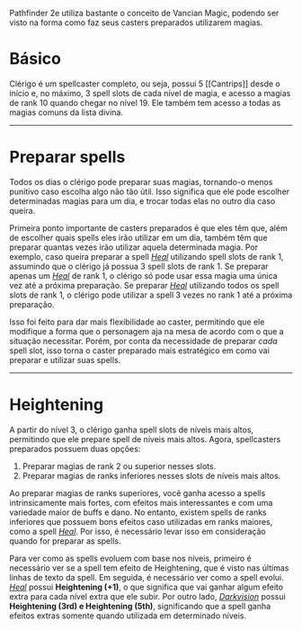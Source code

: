 Pathfinder 2e utiliza bastante o conceito de Vancian Magic, podendo ser visto na forma como faz seus casters preparados utilizarem magias.

# Básico
Clérigo é um spellcaster completo, ou seja, possui 5 [[Cantrips]] desde o início e, no máximo, 3 spell slots de cada nível de magia, e acesso a magias de rank 10 quando chegar no nível 19. Ele também tem acesso a todas as magias comuns da lista divina.

---
# Preparar spells
Todos os dias o clérigo pode preparar suas magias, tornando-o menos punitivo caso escolha algo não tão útil. Isso significa que ele pode escolher determinadas magias para um dia, e trocar todas elas no outro dia caso queira.

Primeira ponto importante de casters preparados é que eles têm que, além de escolher quais spells eles irão utilizar em um dia, também têm que preparar quantas vezes irão utilizar aquela determinada magia. Por exemplo, caso queira preparar a spell _[Heal](https://2e.aonprd.com/Spells.aspx?ID=1554)_ utilizando spell slots de rank 1, assumindo que o clérigo já possua 3 spell slots de rank 1. Se preparar apenas um _[Heal](https://2e.aonprd.com/Spells.aspx?ID=1554)_ de rank 1, o clérigo só pode usar essa magia uma única vez até a próxima preparação. Se preparar  _[Heal](https://2e.aonprd.com/Spells.aspx?ID=1554)_ utilizando todos os spell slots de rank 1, o clérigo pode utilizar a spell 3 vezes no rank 1 até a próxima preparação.

Isso foi feito para dar mais flexibilidade ao caster, permitindo que ele modifique a forma que o personagem aja na mesa de acordo com o que a situação necessitar. Porém, por conta da necessidade de preparar _cada_ spell slot, isso torna o caster preparado mais estratégico em como vai preparar e utilizar suas spells.

---
# Heightening
A partir do nível 3, o clérigo ganha spell slots de níveis mais altos, permitindo que ele prepare spell de níveis mais altos. Agora, spellcasters preparados possuem duas opções:
1. Preparar magias de rank 2 ou superior nesses slots.
2. Preparar magias de ranks inferiores nesses slots de níveis mais altos.

Ao preparar magias de ranks superiores, você ganha acesso a spells intrinsicamente mais fortes, com efeitos mais interessantes e com uma variedade maior de buffs e dano. No entanto, existem spells de ranks inferiores que possuem bons efeitos caso utilizadas em ranks maiores, como a spell  _[Heal](https://2e.aonprd.com/Spells.aspx?ID=1554)_. Por isso, é necessário levar isso em consideração quando for preparar as spells.

Para ver como as spells evoluem com base nos níveis, primeiro é necessário ver se a spell tem efeito de Heightening, que é visto nas últimas linhas de texto da spell. Em seguida, é necessário ver como a spell evolui. _[Heal](https://2e.aonprd.com/Spells.aspx?ID=1554)_ possui **Heightening (+1)**, o que significa que vai ganhar algum efeito extra para cada nível extra que ele subir. Por outro lado, _[Darkvision](https://2e.aonprd.com/Spells.aspx?ID=1481)_ possui **Heightening (3rd) e Heightening (5th)**, significando que a spell ganha efeitos extras somente quando utilizada em determinado níveis.